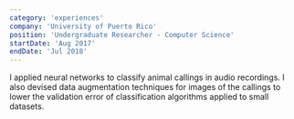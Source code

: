 ```yaml
---
category: 'experiences'
company: 'University of Puerto Rico'
position: 'Undergraduate Researcher - Computer Science'
startDate: 'Aug 2017'
endDate: 'Jul 2018'
---
```


I applied neural networks to classify animal callings in audio recordings. I also devised data augmentation techniques for images of the callings to lower the validation error of classification algorithms applied to small datasets.
